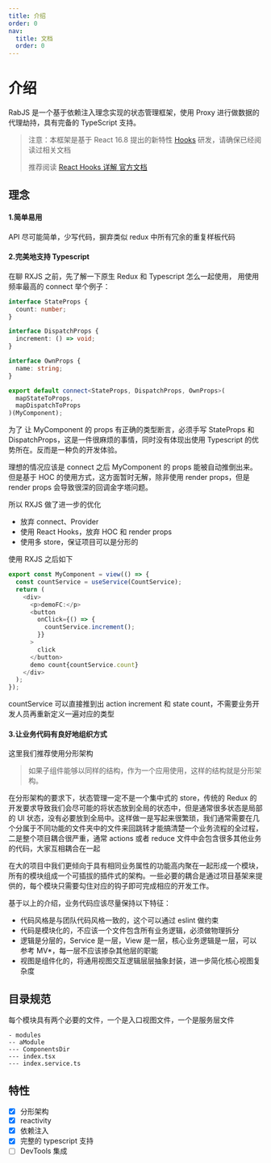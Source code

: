 ```yaml
---
title: 介绍
order: 0
nav:
  title: 文档
  order: 0
---
```


# 介绍

RabJS 是一个基于依赖注入理念实现的状态管理框架，使用 Proxy 进行做数据的代理劫持，具有完备的 TypeScript 支持。

> 注意：本框架是基于 React 16.8 提出的新特性 [Hooks](https://zh-hans.reactjs.org/docs/hooks-intro.html) 研发，请确保已经阅读过相关文档
>
> 推荐阅读 [React Hooks 详解 ](https://juejin.im/post/5dbbdbd5f265da4d4b5fe57d) [官方文档](https://zh-hans.reactjs.org/docs/hooks-intro.html)

## 理念

#### 1.简单易用

API 尽可能简单，少写代码，摒弃类似 redux 中所有冗余的重复样板代码

#### 2.完美地支持 Typescript

在聊 RXJS 之前，先了解一下原生 Redux 和 Typescript 怎么一起使用， 用使用频率最高的 connect 举个例子：

```typescript jsx
interface StateProps {
  count: number;
}

interface DispatchProps {
  increment: () => void;
}

interface OwnProps {
  name: string;
}

export default connect<StateProps, DispatchProps, OwnProps>(
  mapStateToProps,
  mapDispatchToProps
)(MyComponent);
```

为了 让 MyComponent 的 props 有正确的类型断言，必须手写 StateProps 和 DispatchProps，这是一件很麻烦的事情，同时没有体现出使用 Typescript 的优势所在。反而是一种负的开发体验。

理想的情况应该是 connect 之后 MyComponent 的 props 能被自动推倒出来。但是基于 HOC 的使用方式，这方面暂时无解，除非使用 render props，但是 render props 会导致很深的回调金字塔问题。

所以 RXJS 做了进一步的优化

- 放弃 connect、Provider
- 使用 React Hooks，放弃 HOC 和 render props
- 使用多 store，保证项目可以是分形的

使用 RXJS 之后如下

```typescript jsx
export const MyComponent = view(() => {
  const countService = useService(CountService);
  return (
    <div>
      <p>demoFC:</p>
      <button
        onClick={() => {
          countService.increment();
        }}
      >
        click
      </button>
      demo count{countService.count}
    </div>
  );
});
```

countService 可以直接推到出 action increment 和 state count，不需要业务开发人员再重新定义一遍对应的类型

#### 3.让业务代码有良好地组织方式

这里我们推荐使用分形架构

> 如果子组件能够以同样的结构，作为一个应用使用，这样的结构就是分形架构。

在分形架构的要求下，状态管理一定不是一个集中式的 store，传统的 Redux 的开发要求导致我们会尽可能的将状态放到全局的状态中，但是通常很多状态是局部的 UI 状态，没有必要放到全局中。这样做一是写起来很繁琐，我们通常需要在几个分属于不同功能的文件夹中的文件来回跳转才能搞清楚一个业务流程的全过程，二是整个项目耦合很严重，通常 actions 或者 reduce 文件中会包含很多其他业务的代码，大家互相耦合在一起

在大的项目中我们更倾向于具有相同业务属性的功能高内聚在一起形成一个模块，所有的模块组成一个可插拔的插件式的架构。一些必要的耦合是通过项目基架来提供的，每个模块只需要勾住对应的钩子即可完成相应的开发工作。

基于以上的介绍，业务代码应该尽量保持以下特征：

- 代码风格是与团队代码风格一致的，这个可以通过 eslint 做约束
- 代码是模块化的，不应该一个文件包含所有业务逻辑，必须做物理拆分
- 逻辑是分层的，Service 是一层，View 是一层，核心业务逻辑是一层，可以参考 MV\*，每一层不应该掺杂其他层的职能
- 视图是组件化的，将通用视图交互逻辑层层抽象封装，进一步简化核心视图复杂度

## 目录规范

每个模块具有两个必要的文件，一个是入口视图文件，一个是服务层文件

```
- modules
-- aModule
--- ComponentsDir
--- index.tsx
--- index.service.ts
```

## 特性

- [x] 分形架构
- [x] reactivity
- [x] 依赖注入
- [x] 完整的 typescript 支持
- [ ] DevTools 集成

